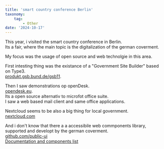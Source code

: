 ```yaml
---
title: 'smart country conference Berlin'
taxonomy:
    tag:
        - Other
date: '2024-10-17'
---
```


This year, i visited the smart country conference in Berlin.    
Its a fair, where the main topic is the digitalization of the german coverment.    

My focus was the usage of open source and web technolgie in this area.

First intesting thing was the existance of a "Government Site Builder" based on Type3.    
[produkt.gsb.bund.de/gsb11](https://produkt.gsb.bund.de/gsb11).

Then I saw demonstrations op openDesk.    
[opendesk.eu](https://opendesk.eu/).    
Its a open source alternativ to microfot office suite.    
I saw a web based mail client and same office applications.

Nextcloud seems to be also a big thing for local government.    
[nextcloud.com](https://nextcloud.com/)

And i don't know that there a a accessibile web commponents library, supported and developt by the german coverment.    
[github.com/public-ui](https://github.com/public-ui)    
[Documentation and components list](https://public-ui.github.io/en/docs/components)